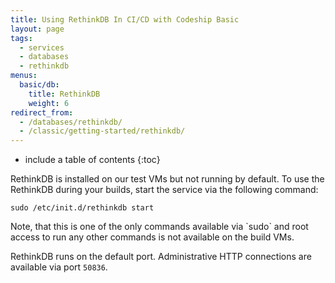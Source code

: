 ```yaml
---
title: Using RethinkDB In CI/CD with Codeship Basic
layout: page
tags:
  - services
  - databases
  - rethinkdb
menus:
  basic/db:
    title: RethinkDB
    weight: 6
redirect_from:
  - /databases/rethinkdb/
  - /classic/getting-started/rethinkdb/
---
```


* include a table of contents
{:toc}

RethinkDB is installed on our test VMs but not running by default. To use the RethinkDB during your builds, start the service via the following command:

```shell
sudo /etc/init.d/rethinkdb start
```

<div class="info-block">
Note, that this is one of the only commands available via `sudo` and root access to run any other commands is not available on the build VMs.
</div>

RethinkDB runs on the default port. Administrative HTTP connections are available via port `50836`.
